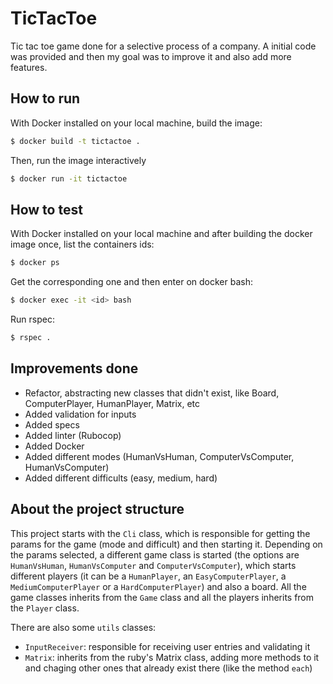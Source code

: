 # TicTacToe

Tic tac toe game done for a selective process of a company. A initial code was provided and then my goal was to improve it and also add more features.

## How to run

With Docker installed on your local machine, build the image:

```bash
$ docker build -t tictactoe .
```

Then, run the image interactively

```bash
$ docker run -it tictactoe
```

## How to test

With Docker installed on your local machine and after building the docker image once, list the containers ids:

```bash
$ docker ps
```

Get the corresponding one and then enter on docker bash:

```bash
$ docker exec -it <id> bash
```

Run rspec:

```bash
$ rspec .
```

## Improvements done

- Refactor, abstracting new classes that didn't exist, like Board, ComputerPlayer, HumanPlayer, Matrix, etc
- Added validation for inputs
- Added specs
- Added linter (Rubocop)
- Added Docker
- Added different modes (HumanVsHuman, ComputerVsComputer, HumanVsComputer)
- Added different difficults (easy, medium, hard)

## About the project structure

This project starts with the `Cli` class, which is responsible for getting the params for the game (mode and difficult) and then starting it. Depending on the params selected, a different game class is started (the options are `HumanVsHuman`, `HumanVsComputer` and `ComputerVsComputer`), which starts different players (it can be a `HumanPlayer`, an `EasyComputerPlayer`, a `MediumComputerPlayer` or a `HardComputerPlayer`) and also a board. All the game classes inherits from the `Game` class and all the players inherits from the `Player` class.

There are also some `utils` classes:

- `InputReceiver`: responsible for receiving user entries and validating it
- `Matrix`: inherits from the ruby's Matrix class, adding more methods to it and chaging other ones that already exist there (like the method `each`)
